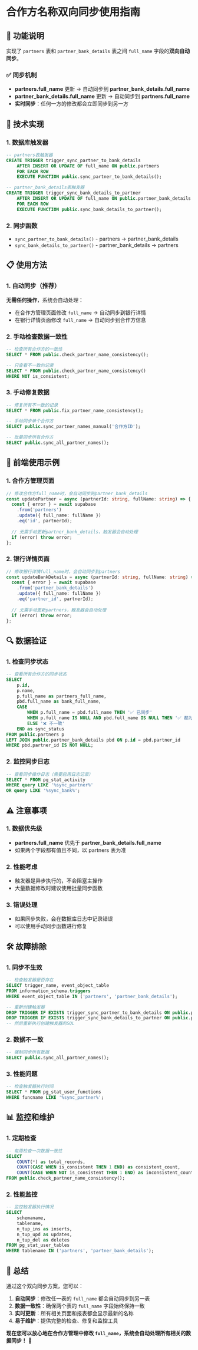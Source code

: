 # 合作方名称双向同步使用指南

## 🎯 功能说明

实现了 `partners` 表和 `partner_bank_details` 表之间 `full_name` 字段的**双向自动同步**。

### ✅ 同步机制
- **partners.full_name** 更新 → 自动同步到 **partner_bank_details.full_name**
- **partner_bank_details.full_name** 更新 → 自动同步到 **partners.full_name**
- **实时同步**：任何一方的修改都会立即同步到另一方

## 🔧 技术实现

### 1. 数据库触发器
```sql
-- partners表触发器
CREATE TRIGGER trigger_sync_partner_to_bank_details
    AFTER INSERT OR UPDATE OF full_name ON public.partners
    FOR EACH ROW
    EXECUTE FUNCTION public.sync_partner_to_bank_details();

-- partner_bank_details表触发器  
CREATE TRIGGER trigger_sync_bank_details_to_partner
    AFTER INSERT OR UPDATE OF full_name ON public.partner_bank_details
    FOR EACH ROW
    EXECUTE FUNCTION public.sync_bank_details_to_partner();
```

### 2. 同步函数
- `sync_partner_to_bank_details()` - partners → partner_bank_details
- `sync_bank_details_to_partner()` - partner_bank_details → partners

## 📋 使用方法

### 1. 自动同步（推荐）
**无需任何操作**，系统会自动处理：
- 在合作方管理页面修改 `full_name` → 自动同步到银行详情
- 在银行详情页面修改 `full_name` → 自动同步到合作方信息

### 2. 手动检查数据一致性
```sql
-- 检查所有合作方的一致性
SELECT * FROM public.check_partner_name_consistency();

-- 只查看不一致的记录
SELECT * FROM public.check_partner_name_consistency() 
WHERE NOT is_consistent;
```

### 3. 手动修复数据
```sql
-- 修复所有不一致的记录
SELECT * FROM public.fix_partner_name_consistency();

-- 手动同步单个合作方
SELECT public.sync_partner_names_manual('合作方ID');

-- 批量同步所有合作方
SELECT public.sync_all_partner_names();
```

## 🎨 前端使用示例

### 1. 合作方管理页面
```typescript
// 修改合作方full_name时，会自动同步到partner_bank_details
const updatePartner = async (partnerId: string, fullName: string) => {
  const { error } = await supabase
    .from('partners')
    .update({ full_name: fullName })
    .eq('id', partnerId);
  
  // 无需手动更新partner_bank_details，触发器会自动处理
  if (error) throw error;
};
```

### 2. 银行详情页面
```typescript
// 修改银行详情full_name时，会自动同步到partners
const updateBankDetails = async (partnerId: string, fullName: string) => {
  const { error } = await supabase
    .from('partner_bank_details')
    .update({ full_name: fullName })
    .eq('partner_id', partnerId);
  
  // 无需手动更新partners，触发器会自动处理
  if (error) throw error;
};
```

## 🔍 数据验证

### 1. 检查同步状态
```sql
-- 查看所有合作方的同步状态
SELECT 
    p.id,
    p.name,
    p.full_name as partners_full_name,
    pbd.full_name as bank_full_name,
    CASE 
        WHEN p.full_name = pbd.full_name THEN '✅ 已同步'
        WHEN p.full_name IS NULL AND pbd.full_name IS NULL THEN '✅ 都为空'
        ELSE '❌ 不一致'
    END as sync_status
FROM public.partners p
LEFT JOIN public.partner_bank_details pbd ON p.id = pbd.partner_id
WHERE pbd.partner_id IS NOT NULL;
```

### 2. 监控同步日志
```sql
-- 查看同步操作日志（需要启用日志记录）
SELECT * FROM pg_stat_activity 
WHERE query LIKE '%sync_partner%' 
OR query LIKE '%sync_bank%';
```

## ⚠️ 注意事项

### 1. 数据优先级
- **partners.full_name** 优先于 **partner_bank_details.full_name**
- 如果两个字段都有值且不同，以 partners 表为准

### 2. 性能考虑
- 触发器是异步执行的，不会阻塞主操作
- 大量数据修改时建议使用批量同步函数

### 3. 错误处理
- 如果同步失败，会在数据库日志中记录错误
- 可以使用手动同步函数进行修复

## 🛠️ 故障排除

### 1. 同步不生效
```sql
-- 检查触发器是否存在
SELECT trigger_name, event_object_table 
FROM information_schema.triggers 
WHERE event_object_table IN ('partners', 'partner_bank_details');

-- 重新创建触发器
DROP TRIGGER IF EXISTS trigger_sync_partner_to_bank_details ON public.partners;
DROP TRIGGER IF EXISTS trigger_sync_bank_details_to_partner ON public.partner_bank_details;
-- 然后重新执行创建触发器的SQL
```

### 2. 数据不一致
```sql
-- 强制同步所有数据
SELECT public.sync_all_partner_names();
```

### 3. 性能问题
```sql
-- 检查触发器执行时间
SELECT * FROM pg_stat_user_functions 
WHERE funcname LIKE '%sync_partner%';
```

## 📊 监控和维护

### 1. 定期检查
```sql
-- 每周检查一次数据一致性
SELECT 
    COUNT(*) as total_records,
    COUNT(CASE WHEN is_consistent THEN 1 END) as consistent_count,
    COUNT(CASE WHEN NOT is_consistent THEN 1 END) as inconsistent_count
FROM public.check_partner_name_consistency();
```

### 2. 性能监控
```sql
-- 监控触发器执行情况
SELECT 
    schemaname,
    tablename,
    n_tup_ins as inserts,
    n_tup_upd as updates,
    n_tup_del as deletes
FROM pg_stat_user_tables 
WHERE tablename IN ('partners', 'partner_bank_details');
```

## 🎉 总结

通过这个双向同步方案，您可以：

1. **自动同步**：修改任一表的 `full_name` 都会自动同步到另一表
2. **数据一致性**：确保两个表的 `full_name` 字段始终保持一致
3. **实时更新**：所有相关页面和报表都会显示最新的名称
4. **易于维护**：提供完整的检查、修复和监控工具

**现在您可以放心地在合作方管理中修改 `full_name`，系统会自动处理所有相关的数据同步！** 🚀
